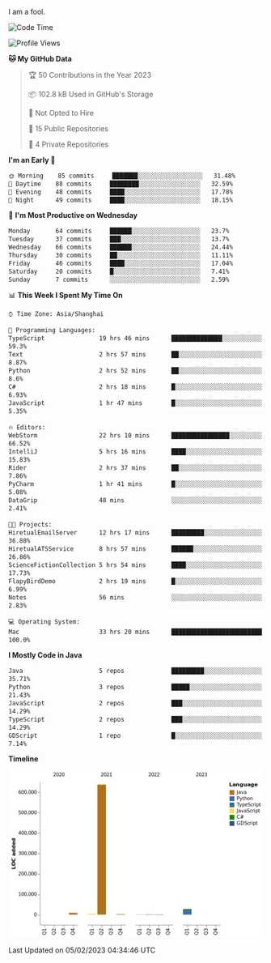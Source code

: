 I am a fool.

<!--START_SECTION:waka-->
![Code Time](http://img.shields.io/badge/Code%20Time-34%20hrs%2039%20mins-blue)

![Profile Views](http://img.shields.io/badge/Profile%20Views-160-blue)

**🐱 My GitHub Data** 

> 🏆 50 Contributions in the Year 2023
 > 
> 📦 102.8 kB Used in GitHub's Storage 
 > 
> 🚫 Not Opted to Hire
 > 
> 📜 15 Public Repositories 
 > 
> 🔑 4 Private Repositories  
 > 
**I'm an Early 🐤** 

```text
🌞 Morning    85 commits     ███████░░░░░░░░░░░░░░░░░░   31.48% 
🌆 Daytime    88 commits     ████████░░░░░░░░░░░░░░░░░   32.59% 
🌃 Evening    48 commits     ████░░░░░░░░░░░░░░░░░░░░░   17.78% 
🌙 Night      49 commits     ████░░░░░░░░░░░░░░░░░░░░░   18.15%

```
📅 **I'm Most Productive on Wednesday** 

```text
Monday       64 commits     ██████░░░░░░░░░░░░░░░░░░░   23.7% 
Tuesday      37 commits     ███░░░░░░░░░░░░░░░░░░░░░░   13.7% 
Wednesday    66 commits     ██████░░░░░░░░░░░░░░░░░░░   24.44% 
Thursday     30 commits     ██░░░░░░░░░░░░░░░░░░░░░░░   11.11% 
Friday       46 commits     ████░░░░░░░░░░░░░░░░░░░░░   17.04% 
Saturday     20 commits     █░░░░░░░░░░░░░░░░░░░░░░░░   7.41% 
Sunday       7 commits      ░░░░░░░░░░░░░░░░░░░░░░░░░   2.59%

```


📊 **This Week I Spent My Time On** 

```text
⌚︎ Time Zone: Asia/Shanghai

💬 Programming Languages: 
TypeScript               19 hrs 46 mins      ██████████████░░░░░░░░░░░   59.3% 
Text                     2 hrs 57 mins       ██░░░░░░░░░░░░░░░░░░░░░░░   8.87% 
Python                   2 hrs 52 mins       ██░░░░░░░░░░░░░░░░░░░░░░░   8.6% 
C#                       2 hrs 18 mins       █░░░░░░░░░░░░░░░░░░░░░░░░   6.93% 
JavaScript               1 hr 47 mins        █░░░░░░░░░░░░░░░░░░░░░░░░   5.35%

🔥 Editors: 
WebStorm                 22 hrs 10 mins      ████████████████░░░░░░░░░   66.52% 
IntelliJ                 5 hrs 16 mins       ████░░░░░░░░░░░░░░░░░░░░░   15.83% 
Rider                    2 hrs 37 mins       ██░░░░░░░░░░░░░░░░░░░░░░░   7.86% 
PyCharm                  1 hr 41 mins        █░░░░░░░░░░░░░░░░░░░░░░░░   5.08% 
DataGrip                 48 mins             ░░░░░░░░░░░░░░░░░░░░░░░░░   2.41%

🐱‍💻 Projects: 
HiretualEmailServer      12 hrs 17 mins      █████████░░░░░░░░░░░░░░░░   36.88% 
HiretualATSService       8 hrs 57 mins       ██████░░░░░░░░░░░░░░░░░░░   26.86% 
ScienceFictionCollection 5 hrs 54 mins       ████░░░░░░░░░░░░░░░░░░░░░   17.73% 
FlapyBirdDemo            2 hrs 19 mins       █░░░░░░░░░░░░░░░░░░░░░░░░   6.99% 
Notes                    56 mins             ░░░░░░░░░░░░░░░░░░░░░░░░░   2.83%

💻 Operating System: 
Mac                      33 hrs 20 mins      █████████████████████████   100.0%

```

**I Mostly Code in Java** 

```text
Java                     5 repos             █████████░░░░░░░░░░░░░░░░   35.71% 
Python                   3 repos             █████░░░░░░░░░░░░░░░░░░░░   21.43% 
JavaScript               2 repos             ███░░░░░░░░░░░░░░░░░░░░░░   14.29% 
TypeScript               2 repos             ███░░░░░░░░░░░░░░░░░░░░░░   14.29% 
GDScript                 1 repo              █░░░░░░░░░░░░░░░░░░░░░░░░   7.14%

```


**Timeline**

![Chart not found](https://raw.githubusercontent.com/VeejaLiu/VeejaLiu/master/charts/bar_graph.png) 


 Last Updated on 05/02/2023 04:34:46 UTC
<!--END_SECTION:waka-->
